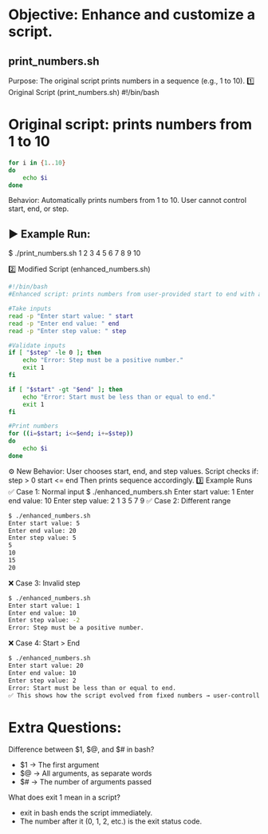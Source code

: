 # Objective: Enhance and customize a script.

## print_numbers.sh
Purpose: The original script prints numbers in a sequence (e.g., 1 to 10).
1️⃣ Original Script (print_numbers.sh)
#!/bin/bash
# Original script: prints numbers from 1 to 10

```bash
for i in {1..10}
do
    echo $i
done
```

Behavior:
Automatically prints numbers from 1 to 10.
User cannot control start, end, or step.

## ▶️ Example Run:
$ ./print_numbers.sh
1
2
3
4
5
6
7
8
9
10

2️⃣ Modified Script (enhanced_numbers.sh)

```bash
#!/bin/bash
#Enhanced script: prints numbers from user-provided start to end with a step

#Take inputs
read -p "Enter start value: " start
read -p "Enter end value: " end
read -p "Enter step value: " step

#Validate inputs
if [ "$step" -le 0 ]; then
    echo "Error: Step must be a positive number."
    exit 1
fi

if [ "$start" -gt "$end" ]; then
    echo "Error: Start must be less than or equal to end."
    exit 1
fi

#Print numbers
for ((i=$start; i<=$end; i+=$step))
do
    echo $i
done
```
⚙️ New Behavior:
User chooses start, end, and step values.
Script checks if:
step > 0
start <= end
Then prints sequence accordingly.
3️⃣ Example Runs
✅ Case 1: Normal input
$ ./enhanced_numbers.sh
Enter start value: 1
Enter end value: 10
Enter step value: 2
1
3
5
7
9
✅ Case 2: Different range
```bash
$ ./enhanced_numbers.sh
Enter start value: 5
Enter end value: 20
Enter step value: 5
5
10
15
20
```

❌ Case 3: Invalid step
```bash
$ ./enhanced_numbers.sh
Enter start value: 1
Enter end value: 10
Enter step value: -2
Error: Step must be a positive number.
```

❌ Case 4: Start > End
```bash
$ ./enhanced_numbers.sh
Enter start value: 20
Enter end value: 10
Enter step value: 2
Error: Start must be less than or equal to end.
✅ This shows how the script evolved from fixed numbers → user-controlled, validated sequence.
```


# Extra Questions:

Difference between $1, $@, and $# in bash?
- $1 → The first argument
- $@ → All arguments, as separate words
- $# → The number of arguments passed

What does exit 1 mean in a script?
- exit in bash ends the script immediately.
- The number after it (0, 1, 2, etc.) is the exit status code.

